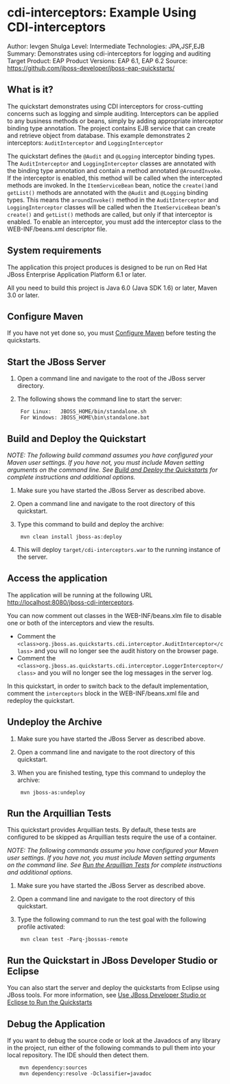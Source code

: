 cdi-interceptors: Example Using CDI-interceptors
=================================================================================
Author: Ievgen Shulga
Level: Intermediate
Technologies: JPA,JSF,EJB
Summary: Demonstrates using cdi-interceptors for logging and auditing
Target Product: EAP
Product Versions: EAP 6.1, EAP 6.2
Source: <https://github.com/jboss-developer/jboss-eap-quickstarts/>

What is it?
-----------
The quickstart demonstrates using CDI interceptors for cross-cutting concerns such as logging and simple auditing. 
Interceptors can be applied to any business methods or beans, simply by adding appropriate interceptor binding type annotation. The project contains EJB service that can create and retrieve object from database.
This example demonstrates 2 interceptors: `AuditInterceptor` and `LoggingInterceptor`

The quickstart defines the `@Audit` and `@Logging` interceptor binding types. The `AuditInterceptor` and `LoggingInterceptor` classes are annotated with the binding type annotation and contain a method annotated `@AroundInvoke`. If the interceptor is enabled, this method will be called when the intercepted methods are invoked. In the `ItemServiceBean` bean, notice the `create()`and `getList()` methods are annotated with the `@Audit` and `@Logging` binding types. This means the `aroundInvoke()` method in the `AuditInterceptor` and `LoggingInterceptor` classes will be called when the `ItemServiceBean` bean's `create()` and `getList()` methods are called, but only if that interceptor is enabled.
To enable an interceptor, you must add the interceptor class to the WEB-INF/beans.xml descriptor file.

System requirements
-------------------

The application this project produces is designed to be run on Red Hat JBoss Enterprise Application Platform 6.1 or later. 

All you need to build this project is Java 6.0 (Java SDK 1.6) or later, Maven 3.0 or later.
 
Configure Maven
---------------
If you have not yet done so, you must [Configure Maven](../README.md#configure-maven) before testing the quickstarts.


Start the JBoss Server
-------------------------

1. Open a command line and navigate to the root of the JBoss server directory.
2. The following shows the command line to start the server:

        For Linux:   JBOSS_HOME/bin/standalone.sh
        For Windows: JBOSS_HOME\bin\standalone.bat


Build and Deploy the Quickstart
-------------------------

_NOTE: The following build command assumes you have configured your Maven user settings. If you have not, you must include Maven setting arguments on the command line. See [Build and Deploy the Quickstarts](../README.md#build-and-deploy-the-quickstarts) for complete instructions and additional options._

1. Make sure you have started the JBoss Server as described above.
2. Open a command line and navigate to the root directory of this quickstart.
3. Type this command to build and deploy the archive:

        mvn clean install jboss-as:deploy

4. This will deploy `target/cdi-interceptors.war` to the running instance of the server.
 

Access the application 
---------------------

The application will be running at the following URL <http://localhost:8080/jboss-cdi-interceptors>.

You can now comment out classes in the WEB-INF/beans.xlm file to disable one or both of the interceptors and view the results.

* Comment the `<class>org.jboss.as.quickstarts.cdi.interceptor.AuditInterceptor</class>` and you will no longer see the audit history on the browser page.
* Comment the `<class>org.jboss.as.quickstarts.cdi.interceptor.LoggerInterceptor</class>` and you will no longer see the log messages in the server log.

In this quickstart, in order to switch back to the default implementation, 
comment the `interceptors` block in the WEB-INF/beans.xml file and redeploy the quickstart.


Undeploy the Archive
--------------------

1. Make sure you have started the JBoss Server as described above.
2. Open a command line and navigate to the root directory of this quickstart.
3. When you are finished testing, type this command to undeploy the archive:

        mvn jboss-as:undeploy


Run the Arquillian Tests 
-------------------------

This quickstart provides Arquillian tests. By default, these tests are configured to be skipped as Arquillian tests require the use of a container. 

_NOTE: The following commands assume you have configured your Maven user settings. If you have not, you must include Maven setting arguments on the command line. See [Run the Arquillian Tests](../README.md#run-the-arquillian-tests) for complete instructions and additional options._

1. Make sure you have started the JBoss Server as described above.
2. Open a command line and navigate to the root directory of this quickstart.
3. Type the following command to run the test goal with the following profile activated:

        mvn clean test -Parq-jbossas-remote 


Run the Quickstart in JBoss Developer Studio or Eclipse
-------------------------------------
You can also start the server and deploy the quickstarts from Eclipse using JBoss tools. For more information, see [Use JBoss Developer Studio or Eclipse to Run the Quickstarts](../README.md#use-jboss-developer-studio-or-eclipse-to-run-the-quickstarts) 


Debug the Application
------------------------------------

If you want to debug the source code or look at the Javadocs of any library in the project, run either of the following commands to pull them into your local repository. The IDE should then detect them.

        mvn dependency:sources
        mvn dependency:resolve -Dclassifier=javadoc
